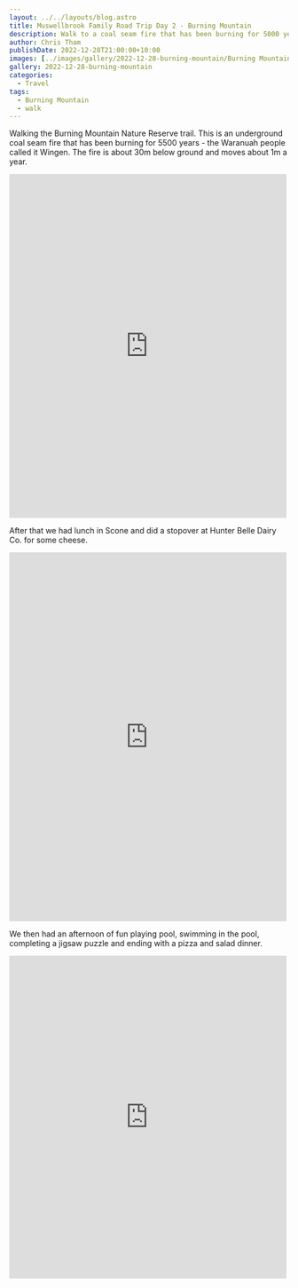 ```yaml
---
layout: ../../layouts/blog.astro
title: Muswellbrook Family Road Trip Day 2 - Burning Mountain
description: Walk to a coal seam fire that has been burning for 5000 years
author: Chris Tham
publishDate: 2022-12-28T21:00:00+10:00
images: [../images/gallery/2022-12-28-burning-mountain/Burning Mountain.jpeg]
gallery: 2022-12-28-burning-mountain
categories:
  - Travel
tags:
  - Burning Mountain
  - walk
---
```


Walking the Burning Mountain Nature Reserve trail. This is an underground coal seam fire that has been burning for 5500 years - the Waranuah people called it Wingen. The fire is about 30m below ground and moves about 1m a year.

<iframe src="https://www.facebook.com/plugins/post.php?href=https%3A%2F%2Fwww.facebook.com%2Fchris1.tham%2Fposts%2Fpfbid0yAHATjUXuPK5ukPJ5auBQYQfHVbscNExoKoc5dBdDUoDNuYVdbaaR9PQub2PioBml&show_text=true&width=500" width="500" height="620" style="border:none;overflow:hidden" scrolling="no" frameborder="0" allowfullscreen="true" allow="autoplay; clipboard-write; encrypted-media; picture-in-picture; web-share"></iframe>

After that we had lunch in Scone and did a stopover at Hunter Belle Dairy Co. for some cheese.

<iframe src="https://www.facebook.com/plugins/post.php?href=https%3A%2F%2Fwww.facebook.com%2Fchris1.tham%2Fposts%2Fpfbid0g6HmLYoYERnZEuh7V2chn1rcUJtnsT99BihnbkVVfKfsrYLcJgw1fi3ohEz9krgal&show_text=true&width=500" width="500" height="665" style="border:none;overflow:hidden" scrolling="no" frameborder="0" allowfullscreen="true" allow="autoplay; clipboard-write; encrypted-media; picture-in-picture; web-share"></iframe>

We then had an afternoon of fun playing pool, swimming in the pool, completing a jigsaw puzzle and ending with a pizza and salad dinner.

<iframe src="https://www.facebook.com/plugins/post.php?href=https%3A%2F%2Fwww.facebook.com%2Fchris1.tham%2Fposts%2Fpfbid0ukAx46PMqjJS2x1mQoVW2FZWxWS5717jFW4pKRb3JunrxXVz7wAyzkWN6gn5qjQLl&show_text=true&width=500" width="500" height="582" style="border:none;overflow:hidden" scrolling="no" frameborder="0" allowfullscreen="true" allow="autoplay; clipboard-write; encrypted-media; picture-in-picture; web-share"></iframe>
